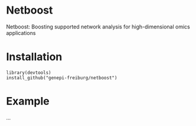 # Netboost
Netboost: Boosting supported network analysis for high-dimensional omics applications

# Installation
```install.packages("devtools")  # Skip if already installed
library(devtools)
install_github("genepi-freiburg/netboost")
```

# Example
...
